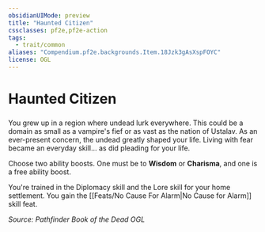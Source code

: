 ```yaml
---
obsidianUIMode: preview
title: "Haunted Citizen"
cssclasses: pf2e,pf2e-action
tags:
  - trait/common
aliases: "Compendium.pf2e.backgrounds.Item.18Jzk3gAsXspFOYC"
license: OGL
---
```

# Haunted Citizen

### 






You grew up in a region where undead lurk everywhere. This could be a domain as small as a vampire's fief or as vast as the nation of Ustalav. As an ever-present concern, the undead greatly shaped your life. Living with fear became an everyday skill... as did pleading for your life.

Choose two ability boosts. One must be to **Wisdom** or **Charisma**, and one is a free ability boost.

You're trained in the Diplomacy skill and the Lore skill for your home settlement. You gain the [[Feats/No Cause For Alarm|No Cause for Alarm]] skill feat.

*Source: Pathfinder Book of the Dead*
*OGL*